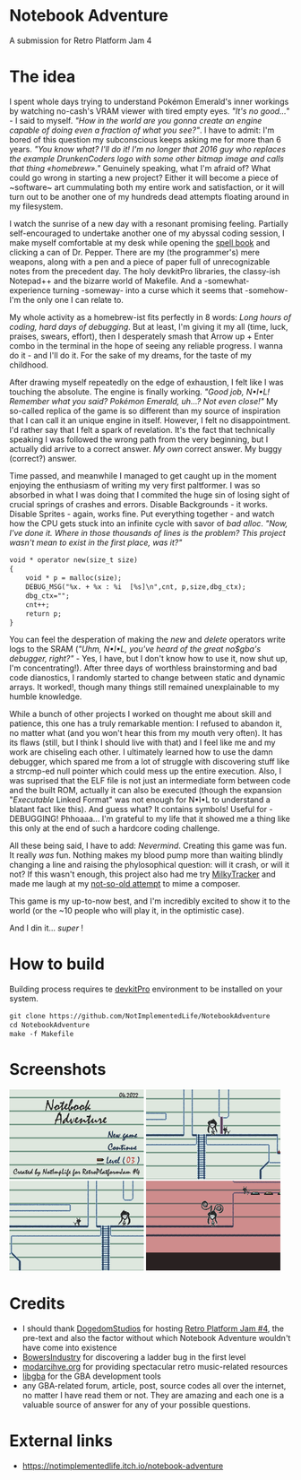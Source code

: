# Notebook Adventure

A submission for Retro Platform Jam 4

# The idea 

I spent whole days trying to understand Pokémon Emerald's inner workings by watching no-cash's VRAM viewer with tired empty eyes. _"It's no good..."_ - I said to myself. _"How in the world are you gonna create an engine capable of doing even a fraction of what you see?"_. I have to admit: I'm bored of this question my subconscious keeps asking me for more than 6 years. _"You know what? I'll do it! I'm no longer that 2016 guy who replaces the example DrunkenCoders logo with some other bitmap image and calls that thing «homebrew»."_ Genuinely speaking, what I'm afraid of? What could go wrong in starting a new project? Either it will become a piece of ~software~ art cummulating both my entire work and satisfaction, or it will turn out to be another one of my hundreds dead attempts floating around in my filesystem. 

I watch the sunrise of a new day with a resonant promising feeling. Partially self-encouraged to undertake another one of my abyssal coding session, I make myself comfortable at my desk while opening the [spell book](https://problemkaputt.de/gbatek.htm) and clicking a can of Dr. Pepper. There are my (the programmer's) mere weapons, along with a pen and a piece of paper full of unrecognizable notes from the precedent day. The holy devkitPro libraries, the classy-ish Notepad++ and the bizarre world of Makefile. And a -somewhat- experience turning -someway- into a curse which it seems that -somehow- I'm the only one I can relate to. 

My whole activity as a homebrew-ist fits perfectly in  8 words: _Long hours of coding, hard days of debugging_. But at least, I'm giving it my all (time, luck, praises, swears, effort), then I desperately smash that Arrow up + Enter combo in the terminal in the hope of seeing any reliable progress. I wanna do it - and I'll do it. For the sake of my dreams, for the taste of my childhood.

After drawing myself repeatedly on the edge of exhaustion, I felt like I was touching the absolute. The engine is finally working. _"Good job, N•I•L! Remember what you said? Pokémon Emerald, uh...? Not even close!"_ My so-called replica of the game is so different than my source of inspiration that I can call it an unique engine in itself. However, I felt no disappointment. I'd rather say that I felt a spark of revelation. It's the fact that technically speaking I was followed the wrong path from the very beginning, but I actually did arrive to a correct answer. _My own_ correct answer. My buggy (correct?) answer. 

Time passed, and meanwhile I managed to get caught up in the moment enjoying the enthusiasm of writing my very first paltformer. I was so absorbed in what I was doing that I commited the huge sin of losing sight of crucial springs of crashes and errors. Disable Backgrounds - it works. Disable Sprites - again, works fine. Put everything together - and watch how the CPU gets stuck into an infinite cycle with savor of _bad alloc_. _"Now, I've done it. Where in those thousands of lines is the problem? This project wasn't mean to exist in the first place, was it?"_ 

```
void * operator new(size_t size)
{		
	void * p = malloc(size);
	DEBUG_MSG("%x. + %x : %i  [%s]\n",cnt, p,size,dbg_ctx);
	dbg_ctx="";
	cnt++;	
	return p;
}
```

You can feel the desperation of making the _new_ and _delete_ operators write logs to the SRAM (_"Uhm, N•I•L, you've heard of the great no$gba's debugger, right?"_ - Yes, I have, but I don't know how to use it, now shut up, I'm concentrating!). After three days of worthless brainstorming and bad code dianostics, I randomly started to change between static and dynamic arrays. It worked!, though many things still remained unexplainable to my humble knowledge. 

While a bunch of other projects I worked on thought me about skill and patience, this one has a truly remarkable mention: I refused to abandon it, no matter what (and you won't hear this from my mouth very often). It has its flaws (still, but I think I should live with that) and I feel like me and my work are chiseling each other. I ultimately learned how to use the damn debugger, which spared me from a lot of struggle with discovering stuff like a strcmp-ed null pointer which could mess up the entire execution. Also, I was suprised that the ELF file is not just an intermediate form between code and the built ROM, actually it can also be executed (though the expansion "_Executable_ Linked Format" was not enough for N•I•L to understand a blatant fact like this). And guess what? It contains symbols! Useful for - DEBUGGING! Phhoaaa... I'm grateful to my life that it showed me a thing like this only at the end of such a hardcore coding challenge. 

All these being said, I have to add: _Nevermind_. Creating this game was fun. It really _was_ fun. Nothing makes my blood pump more than waiting blindly changing a line and raising the phylosophical question: will it crash, or will it not? If this wasn't enough, this project also had me try [MilkyTracker](https://milkytracker.org/) and made me laugh at my [not-so-old attempt](https://github.com/NotImplementedLife/brekstascat/blob/master/src/nowhere/music.asm) to mime a composer.

This game is my up-to-now best, and I'm incredibly excited to show it to the world (or the ~10 people who will play it, in the optimistic case).

And I din it... _super_ !

# How to build

Building process requires te [devkitPro](https://devkitpro.org/) environment to be installed on your system.

```
git clone https://github.com/NotImplementedLife/NotebookAdventure
cd NotebookAdventure
make -f Makefile
```

# Screenshots

<img src="README_Resources/ss-01.png"></img>
<img src="README_Resources/ss-02.png"></img>
<img src="README_Resources/ss-03.png"></img>
<img src="README_Resources/ss-04.png"></img>

# Credits

- I should thank [DogedomStudios](https://twitter.com/DogedomStudios) for hosting [Retro Platform Jam #4](https://itch.io/jam/retro-platform-jam-4), the pre-text and also the factor without which Notebook Adventure wouldn't have come into existence
- [BowersIndustry](https://github.com/BowersIndustry) for discovering a ladder bug in the first level
- [modarcihve.org](modarcihve.org) for providing spectacular retro music-related resources
- [libgba](https://github.com/devkitPro/libgba) for the GBA development tools
- any GBA-related forum, article, post, source codes all over the internet, no matter I have read them or not. They are amazing and each one is a valuable source of answer for any of your possible questions.

# External links

- https://notimplementedlife.itch.io/notebook-adventure